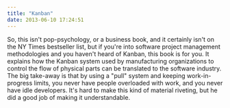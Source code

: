 ```yaml
---
title: "Kanban"
date: 2013-06-10 17:24:51
---
```


So, this isn't pop-psychology, or a business book, and it certainly isn't on the NY Times bestseller list, but if you're into software project management methodologies and you haven't heard of Kanban, this book is for you. It explains how the Kanban system used by manufacturing organizations to control the flow of physical parts can be translated to the software industry. The big take-away is that by using a "pull" system and keeping work-in-progress limits, you never have people overloaded with work, and you never have idle developers. It's hard to make this kind of material riveting, but he did a good job of making it understandable.

